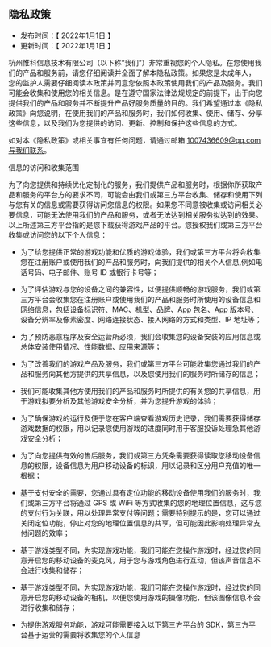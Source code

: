 ## 隐私政策

* 发布时间：【 2022年1月1日 】
* 更新时间：【 2022年1月1日 】

杭州惟科信息技术有限公司（以下称“我们”）非常重视您的个人隐私。在您使用我们的产品和服务前，请您仔细阅读并全面了解本隐私政策。如果您是未成年人， 您的监护人需要仔细阅读本政策并同意您依照本政策使用我们的产品及服务。我们可能会收集和使用您的相关信息。是在遵守国家法律法规规定的前提下，出于向您提供我们的产品和服务并不断提升产品好服务质量的目的。我们希望通过本《隐私政策》向您说明，在使用我们的产品和服务时，我们如何收集、使用、储存、分享这些信息，以及我们为您提供的访问、更新、控制和保护这些信息的方式。

如对本《隐私政策》或相关事宜有任何问题，请通过邮箱 1007436609@qq.com与我们联系。

信息的访问和收集范围

为了向您提供和持续优化定制化的服务，我们提供产品和服务时，根据你所获取产品和服务的平台方的要求不同，可能会由我们或第三方平台收集、储存和使用下列与您有关的信息或需要获得访问您信息的权限。如果您不同意被收集或访问相关必要信息，可能无法使用我们的产品和服务，或者无法达到相关服务拟达到的效果。以上所述第三方平台指的是您下载获得游戏产品的平台。您授权我们或第三方平台收集或访问您的以下个人信息：

* 为了给您提供正常的游戏功能和优质的游戏体验，我们或第三方平台将会收集您在注册账户或使用我们的产品和服务时，向我们提供的相关个人信息,例如电话号码、电子邮件、账号 ID 或银行卡号等；

* 为了评估游戏与您的设备之间的兼容性，以便提供顺畅的游戏服务，我们或第三方平台会收集您在注册账户或使用我们的产品和服务时所使用的设备信息和网络信息，包括设备标识符、MAC、机型、品牌、App 包名、App 版本号、设备分辨率及像素密度、网络连接状态、接入网络的方式和类型、IP 地址等；

* 为了预防恶意程序及安全运营所必须，我们会收集您的设备安装的应用信息或总体安装使用情况、性能数据、应用来源等；

* 为了改善我们的游戏产品及服务，我们或第三方平台可能收集您通过我们的产品和服务向其他方提供的共享信息，以及您使用我们的服务时所储存的信息；

* 我们可能收集其他方使用我们的产品和服务时所提供的有关您的共享信息，用于游戏拟要分析及其他游戏安全分析，并为您提升游戏的体验；

* 为了确保游戏的运行及便于您在客户端查看游戏历史记录，我们需要获得储存游戏数据的权限，用以记录您使用游戏的进度同时用于客服投诉处理急其他游戏安全分析；

* 为了向您提供有效的售后服务，我们或第三方凭条需要获得读取您移动设备信息的权限，设备信息为用户移动设备的标识，用以记录和区分用户充值的唯一根据；

* 基于支付安全的需要，您通过具有定位功能的移动设备使用我们的服务时，我们或第三方平台将通过 GPS 或 WiFi 等方式收集的您的地理位置信息，这与您的支付行为关联，用以处理异常支付等问题；需要特别提示的是，您可以通过关闭定位功能，停止对您的地理位置信息的共享，但可能因此影响处理异常支付问题的效率；

* 基于游戏类型不同，为实现游戏功能，我们可能在您操作游戏时，经过您的同意开启您的移动设备的麦克风，用于您与游戏角色进行互动，但该声音信息不会进行收集和储存；

* 基于游戏类型不同，为实现游戏功能，我们可能在您操作游戏时，经过您的同意开启您的移动设备的相机，以便您使用游戏的摄像功能，但该图像信息不会进行收集和储存；

* 为提供游戏服务功能，游戏可能需要接入以下第三方平台的 SDK，第三方平台基于运营的需要将收集您的个人信息

